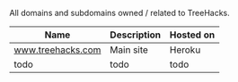 
All domains and subdomains owned / related to TreeHacks.

| Name      | Description | Hosted on |
| ----------- | ----------- | -------- |
| www.treehacks.com | Main site | Heroku |
| todo | todo | todo |